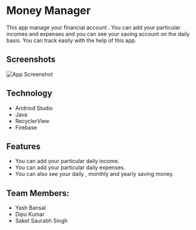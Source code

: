 
# Money Manager

This app manage your financial account . You can add your particular incomes and expenses
 and you can see your saving account on the daily basis. You can track easily with the help of this app.



## Screenshots

![App Screenshot](https://via.placeholder.com/468x300?text=App+Screenshot+Here)

## Technology
* Andriod Studio
* Java
* RecyclerView
* Firebase




  
## Features

* You can add your particular daily income.
* You can add your particular daily expenses.
* You can also see your daily , monthly and yearly saving money.

  
## Team Members:

* Yash Bansal
* Dipu Kumar
* Saket Saurabh Singh 

  

